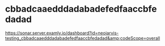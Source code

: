 # cbbadcaaedddadabadefedfaaccbfedadad
https://sonar.server.examly.io/dashboard?id=neojarvis-testing_cbbadcaaedddadabadefedfaaccbfedadad&amp;codeScope=overall
